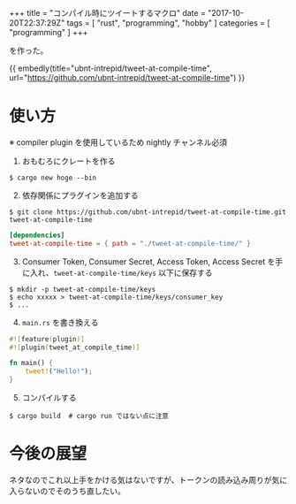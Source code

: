 +++
title = "コンパイル時にツイートするマクロ"
date = "2017-10-20T22:37:29Z"
tags = [ "rust", "programming", "hobby" ]
categories = [ "programming" ]
+++

を作った。

<!-- more -->

{{ embedly(title="ubnt-intrepid/tweet-at-compile-time", url="https://github.com/ubnt-intrepid/tweet-at-compile-time") }}

# 使い方
※ compiler plugin を使用しているため nightly チャンネル必須

1. おもむろにクレートを作る
  ```command
  $ cargo new hoge --bin
  ```
2. 依存関係にプラグインを追加する
  ```command
  $ git clone https://github.com/ubnt-intrepid/tweet-at-compile-time.git tweet-at-compile-time
  ```
  ```toml
  [dependencies]
  tweet-at-compile-time = { path = "./tweet-at-compile-time/" }
  ```
3. Consumer Token, Consumer Secret, Access Token, Access Secret を手に入れ、`tweet-at-compile-time/keys` 以下に保存する
  ```command
  $ mkdir -p tweet-at-compile-time/keys
  $ echo xxxxx > tweet-at-compile-time/keys/consumer_key
  $ ...
  ```
4. `main.rs` を書き換える
  ```rust
  #![feature(plugin)]
  #![plugin(tweet_at_compile_time)]
  
  fn main() {
      tweet!("Hello!");
  }
  ```
5. コンパイルする
  ```command
  $ cargo build  # cargo run ではない点に注意
  ```

# 今後の展望
ネタなのでこれ以上手をかける気はないですが、トークンの読み込み周りが気に入らないのでそのうち直したい。
